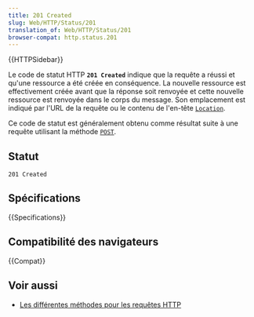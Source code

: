 ```yaml
---
title: 201 Created
slug: Web/HTTP/Status/201
translation_of: Web/HTTP/Status/201
browser-compat: http.status.201
---
```

{{HTTPSidebar}}

Le code de statut HTTP **`201 Created`** indique que la requête a réussi et qu'une ressource a été créée en conséquence. La nouvelle ressource est effectivement créée avant que la réponse soit renvoyée et cette nouvelle ressource est renvoyée dans le corps du message. Son emplacement est indiqué par l'URL de la requête ou le contenu de l'en-tête [`Location`](/fr/docs/Web/HTTP/Headers/Location).

Ce code de statut est généralement obtenu comme résultat suite à une requête utilisant la méthode [`POST`](/fr/docs/Web/HTTP/Methods/POST).

## Statut

```
201 Created
```

## Spécifications

{{Specifications}}

## Compatibilité des navigateurs

{{Compat}}

## Voir aussi

- [Les différentes méthodes pour les requêtes HTTP](/fr/docs/Web/HTTP/Methods)
